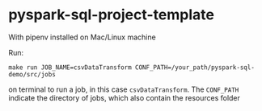 # pyspark-sql-project-template

With pipenv installed on Mac/Linux machine

Run:

`make run JOB_NAME=csvDataTransform CONF_PATH=/your_path/pyspark-sql-demo/src/jobs`

on terminal to run a job, in this case `csvDataTransform`. The `CONF_PATH` indicate the directory
of jobs, which also contain the resources folder
